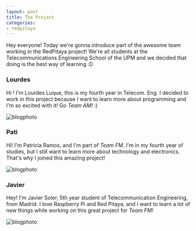 ```yaml
---
layout: post
title: The Project
categories:
- redpitaya
---
```


Hey everyone! Today we're gonna introduce part of the awesome team working in the RedPitaya project! We're all students at the Telecommunications Engineering School of the UPM and we decided that doing is the best way of learning :D


### **Lourdes**

Hi ! I'm Lourdes Luque, this is my fourth year in Telecom. Eng. I decided to work in this project because I want to learn more about programming and I'm so excited with it! Go *Team AM!* :)

![blogphoto](/photos/lourdes.jpg)

### **Pati**

Hi! I'm Patricia Ramos, and I'm part of *Team FM*. I'm in my fourth year of studies, but I still want to learn more about technology and electronics. That's why I joined this amazing project!

![blogphoto](/photos/pati.jpg)

### **Javier**

Hey! I'm Javier Soler, 5th year student of Telecommunication Engineering, from Madrid. I love Raspberry Pi and Red Pitaya, and I want to learn a lot of new things while working on this great project for *Team FM!*

![blogphoto](/photos/soler.jpg)